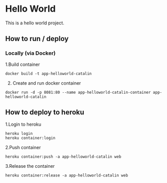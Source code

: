 # Hello World
This is a hello world project.

## How to run / deploy
### Locally (via Docker)

1.Build container

```
docker build -t app-helloworld-catalin
```

2. Create and run docker container
```
docker run -d -p 8081:80 --name app-helloworld-catalin-container app-helloworld-catalin
```

## How to deploy to heroku 
1.Login to heroku
```
heroku login
heroku container:login
```

2.Push container
```
heroku container:push -a app-helloworld-catalin web
```

3.Release the container
```
heroku container:release -a app-helloworld-catalin web
```